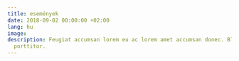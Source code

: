 ```yaml
---
title: események
date: 2018-09-02 00:00:00 +02:00
lang: hu
image:
description: Feugiat accumsan lorem eu ac lorem amet accumsan donec. Blandit orci
  porttitor.
---
```

